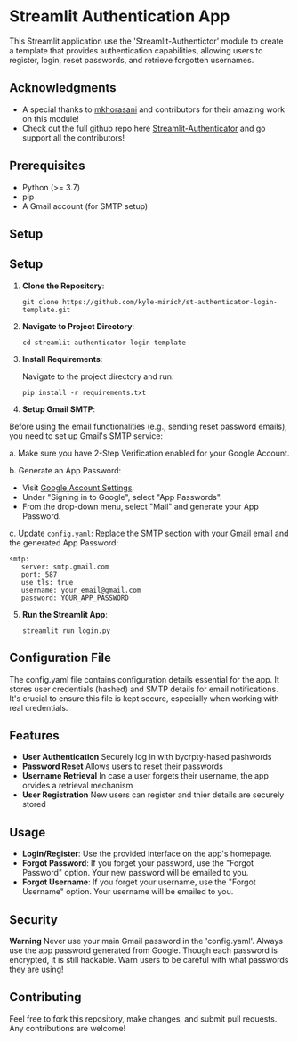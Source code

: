# Streamlit Authentication App

This Streamlit application use the 'Streamlit-Authentictor' module to create a template that provides authentication capabilities, allowing users to register, login, reset passwords, and retrieve forgotten usernames.

## Acknowledgments

- A special thanks to [mkhorasani](https://github.com/mkhorasani) and contributors for their amazing work on this module!
- Check out the full github repo here [Streamlit-Authenticator](https://github.com/mkhorasani/Streamlit-Authenticator) and go support all the contributors!


## Prerequisites
- Python (>= 3.7)
- pip
- A Gmail account (for SMTP setup)

## Setup

## Setup

1. **Clone the Repository**:
   
   `git clone https://github.com/kyle-mirich/st-authenticator-login-template.git`

2. **Navigate to Project Directory**:

   `cd streamlit-authenticator-login-template`

3. **Install Requirements**:
   
   Navigate to the project directory and run:

   `pip install -r requirements.txt`


4. **Setup Gmail SMTP**:

Before using the email functionalities (e.g., sending reset password emails), you need to set up Gmail's SMTP service:

a. Make sure you have 2-Step Verification enabled for your Google Account.

b. Generate an App Password:
   - Visit [Google Account Settings](https://myaccount.google.com/security).
   - Under "Signing in to Google", select "App Passwords".
   - From the drop-down menu, select "Mail" and generate your App Password.

c. Update `config.yaml`:
   Replace the SMTP section with your Gmail email and the generated App Password:
   ```
   smtp:
      server: smtp.gmail.com
      port: 587
      use_tls: true
      username: your_email@gmail.com
      password: YOUR_APP_PASSWORD
   ```


5. **Run the Streamlit App**:

   `streamlit run login.py`



## Configuration File

The config.yaml file contains configuration details essential for the app. It stores user credentials (hashed) and SMTP details for email notifications. It's crucial to ensure this file is kept secure, especially when working with real credentials.
## Features
- **User Authentication** Securely log in with bycrpty-hased pashwords
- **Password Reset** Allows users to reset their passwords
- **Username Retrieval** In case a user forgets their username, the app orvides a retrieval mechanism
- **User Registration** New users can register and thier details are securely stored
## Usage

- **Login/Register**: Use the provided interface on the app's homepage.
- **Forgot Password**: If you forget your password, use the "Forgot Password" option. Your new password will be emailed to you.
- **Forgot Username**: If you forget your username, use the "Forgot Username" option. Your username will be emailed to you.
## Security

**Warning** Never use your main Gmail password in the 'config.yaml'. Always use the app password generated from Google. Though each password is encrypted, it is still hackable. Warn users to be careful with what passwords they are using!


## Contributing

Feel free to fork this repository, make changes, and submit pull requests. Any contributions are welcome!


